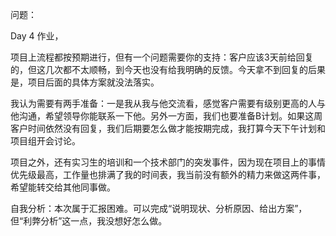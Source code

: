 问题：

Day 4 作业，

项目上流程都按预期进行，但有一个问题需要你的支持：客户应该3天前给回复的，但这几次都不太顺畅，到今天也没有给我明确的反馈。今天拿不到回复的后果是，项目后面的具体方案就没法落实。

我认为需要有两手准备：一是我从我与他交流看，感觉客户需要有级别更高的人与他沟通，希望领导你能联系一下他。另外一方面，我们也要准备B计划。如果这周客户时间依然没有回复，我们后期要怎么做才能按期完成，我打算今天下午计划和项目组开会讨论。

项目之外，还有实习生的培训和一个技术部门的突发事件，因为现在项目上的事情优先级最高，工作量也排满了我的时间表，我当前没有额外的精力来做这两件事，希望能转交给其他同事做。

自我分析：本次属于汇报困难。可以完成“说明现状、分析原因、给出方案”，但“利弊分析”这一点，我没想好怎么做。
